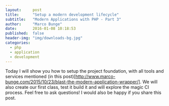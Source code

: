 ```yaml
---
layout:     post
title:      "Setup a modern development lifecycle"
subtitle:   "Modern Applications with PHP - Part 3"
author:     "Marco Bunge"
date:       2016-01-08 10:18:53
published:  false
header-img: "img/downloads-bg.jpg"
categories:
  - php
  - application
  - development
---
```


Today I will show you how to setup the project foundation, with all tools and services mentioned (in this post)[http://www.marco-bunge.com/2015/10/23/blast-the-modern-application-wrapper/]. We will also create our first class, test it build it and will explore the magic CI process. Feel free to ask questions! I would also be happy if you share this post.

